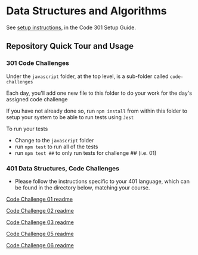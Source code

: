# Data Structures and Algorithms

See [setup instructions](https://codefellows.github.io/setup-guide/code-301/3-code-challenges), in the Code 301 Setup Guide.

## Repository Quick Tour and Usage

### 301 Code Challenges

Under the `javascript` folder, at the top level, is a sub-folder called `code-challenges`

Each day, you'll add one new file to this folder to do your work for the day's assigned code challenge

If you have not already done so, run `npm install` from within this folder to setup your system to be able to run tests using `Jest`

To run your tests

- Change to the `javascript` folder
- run `npm test` to run all of the tests
- run `npm test ##` to only run tests for challenge ## (i.e. 01)

### 401 Data Structures, Code Challenges

- Please follow the instructions specific to your 401 language, which can be found in the directory below, matching your course.

[Code Challenge 01 readme](https://github.com/mikeshen7/data-structures-and-algorithms/blob/main/python/code_challenges/array_reverse/README.md)

[Code Challenge 02 readme](https://github.com/mikeshen7/data-structures-and-algorithms/blob/main/python/code_challenges/insert_shift_list/README.md)

[Code Challenge 03 readme](https://github.com/mikeshen7/data-structures-and-algorithms/blob/main/python/code_challenges/array_binary_search/README.md)

[Code Challenge 05 readme](https://github.com/mikeshen7/data-structures-and-algorithms/blob/main/python/linked_list/README.md)

[Code Challenge 06 readme](https://github.com/mikeshen7/data-structures-and-algorithms/blob/main/python/linked_list/README.md)
